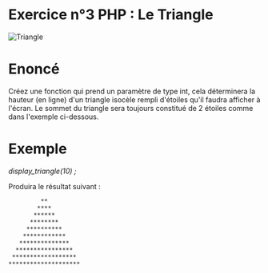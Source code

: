 # Exercice n°3 PHP : Le Triangle

![Triangle](https://upload.wikimedia.org/wikipedia/commons/thumb/8/8e/Triangle_isocele.svg/200px-Triangle_isocele.svg.png)

# Enoncé
Créez une fonction qui prend un paramètre de type int, cela déterminera la hauteur (en ligne) d'un triangle isocèle rempli d'étoiles qu'il faudra afficher à l'écran. Le sommet du triangle sera toujours constitué de 2 étoiles comme dans l'exemple ci-dessous.

# Exemple
_display_triangle(10) ;_ 

Produira le résultat suivant :


             **
            ****
           ******
          ********
         **********
        ************
       **************
      ****************
     ******************
    ********************
